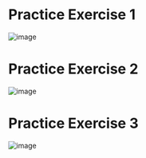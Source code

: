# Practice Exercise 1 
![image](https://user-images.githubusercontent.com/74512335/186495500-5eb7ce6d-319d-430c-ba15-98563487b5a4.png)

# Practice Exercise 2
![image](https://user-images.githubusercontent.com/74512335/186515730-223da980-320f-4465-bb4f-e1aab2bc2305.png)

# Practice Exercise 3
![image](https://user-images.githubusercontent.com/74512335/187091092-9edfe7b5-ab4e-4d5d-8f88-846be7c7bf1d.png)
